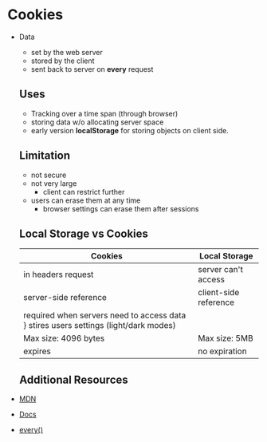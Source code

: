# Cookies
- Data
    - set by the web server
    - stored by the client
    - sent back to server on **every** request

    ## Uses
    - Tracking over a time span (through browser)
    - storing data w/o allocating server space
    - early version **localStorage** for storing objects on client side.

    ## Limitation
    - not secure
    - not very large
        - client can restrict further
    - users can erase them at any time
        - browser settings can erase them after sessions

    ## Local Storage vs Cookies

    | Cookies | Local Storage |
    | --- | --- |
    | in headers request | server can't access |
    | server-side reference | client-side reference |
    | required when servers need to access data } stires users settings (light/dark modes) |
    | Max size: 4096 bytes | Max size: 5MB |
    |expires | no expiration |

    ## Additional Resources

- [MDN](https://developer.mozilla.org/en-US/docs/Web/HTTP/Cookies)

- [Docs](
https://www.rfc-editor.org/rfc/rfc6265)

- [every()](https://masteringjs.io/tutorials/fundamentals/foreach-break)